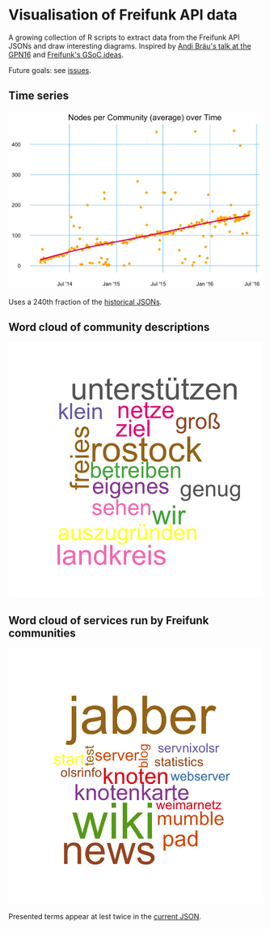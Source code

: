 # Visualisation of Freifunk API data

A growing collection of R scripts to extract data from the Freifunk API JSONs and draw interesting diagrams. Inspired by [Andi Bräu's talk at the GPN16](https://media.ccc.de/v/gpn16-7659-die_freifunk_api) and [Freifunk's GSoC ideas](https://wiki.freifunk.net/Ideas#Freifunk_API_visualisation_framework).

Future goals: see [issues](https://github.com/freifunk/vis.api.freifunk.net/issues).

## Time series 

![](FF_nodes_per_community.png)

Uses a 240th fraction of the [historical JSONs](https://api.freifunk.net/data/history/).

## Word cloud of community descriptions

![](FF_description_cloud.png)

## Word cloud of services run by Freifunk communities

![](FF_service_cloud.png)

Presented terms appear at lest twice in the [current JSON](https://api.freifunk.net/data/ffSummarizedDir.json).
